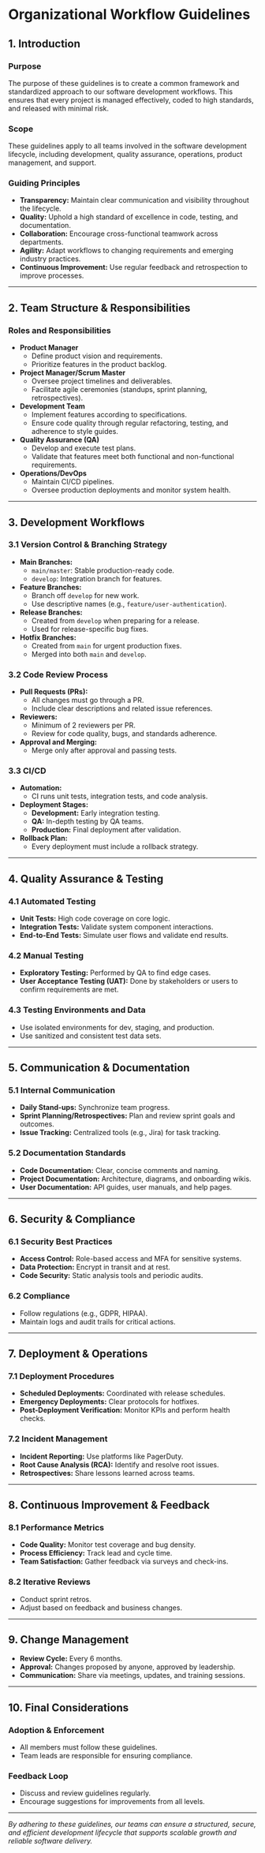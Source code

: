 # Organizational Workflow Guidelines

## 1. Introduction

### Purpose
The purpose of these guidelines is to create a common framework and standardized approach to our software development workflows. This ensures that every project is managed effectively, coded to high standards, and released with minimal risk.

### Scope
These guidelines apply to all teams involved in the software development lifecycle, including development, quality assurance, operations, product management, and support.

### Guiding Principles
- **Transparency:** Maintain clear communication and visibility throughout the lifecycle.
- **Quality:** Uphold a high standard of excellence in code, testing, and documentation.
- **Collaboration:** Encourage cross-functional teamwork across departments.
- **Agility:** Adapt workflows to changing requirements and emerging industry practices.
- **Continuous Improvement:** Use regular feedback and retrospection to improve processes.

---

## 2. Team Structure & Responsibilities

### Roles and Responsibilities

- **Product Manager**
  - Define product vision and requirements.
  - Prioritize features in the product backlog.
- **Project Manager/Scrum Master**
  - Oversee project timelines and deliverables.
  - Facilitate agile ceremonies (standups, sprint planning, retrospectives).
- **Development Team**
  - Implement features according to specifications.
  - Ensure code quality through regular refactoring, testing, and adherence to style guides.
- **Quality Assurance (QA)**
  - Develop and execute test plans.
  - Validate that features meet both functional and non-functional requirements.
- **Operations/DevOps**
  - Maintain CI/CD pipelines.
  - Oversee production deployments and monitor system health.

---

## 3. Development Workflows

### 3.1 Version Control & Branching Strategy

- **Main Branches:**
  - `main/master`: Stable production-ready code.
  - `develop`: Integration branch for features.
- **Feature Branches:**
  - Branch off `develop` for new work.
  - Use descriptive names (e.g., `feature/user-authentication`).
- **Release Branches:**
  - Created from `develop` when preparing for a release.
  - Used for release-specific bug fixes.
- **Hotfix Branches:**
  - Created from `main` for urgent production fixes.
  - Merged into both `main` and `develop`.

### 3.2 Code Review Process

- **Pull Requests (PRs):**
  - All changes must go through a PR.
  - Include clear descriptions and related issue references.
- **Reviewers:**
  - Minimum of 2 reviewers per PR.
  - Review for code quality, bugs, and standards adherence.
- **Approval and Merging:**
  - Merge only after approval and passing tests.

### 3.3 CI/CD

- **Automation:**
  - CI runs unit tests, integration tests, and code analysis.
- **Deployment Stages:**
  - **Development:** Early integration testing.
  - **QA:** In-depth testing by QA teams.
  - **Production:** Final deployment after validation.
- **Rollback Plan:**
  - Every deployment must include a rollback strategy.

---

## 4. Quality Assurance & Testing

### 4.1 Automated Testing

- **Unit Tests:** High code coverage on core logic.
- **Integration Tests:** Validate system component interactions.
- **End-to-End Tests:** Simulate user flows and validate end results.

### 4.2 Manual Testing

- **Exploratory Testing:** Performed by QA to find edge cases.
- **User Acceptance Testing (UAT):** Done by stakeholders or users to confirm requirements are met.

### 4.3 Testing Environments and Data

- Use isolated environments for dev, staging, and production.
- Use sanitized and consistent test data sets.

---

## 5. Communication & Documentation

### 5.1 Internal Communication

- **Daily Stand-ups:** Synchronize team progress.
- **Sprint Planning/Retrospectives:** Plan and review sprint goals and outcomes.
- **Issue Tracking:** Centralized tools (e.g., Jira) for task tracking.

### 5.2 Documentation Standards

- **Code Documentation:** Clear, concise comments and naming.
- **Project Documentation:** Architecture, diagrams, and onboarding wikis.
- **User Documentation:** API guides, user manuals, and help pages.

---

## 6. Security & Compliance

### 6.1 Security Best Practices

- **Access Control:** Role-based access and MFA for sensitive systems.
- **Data Protection:** Encrypt in transit and at rest.
- **Code Security:** Static analysis tools and periodic audits.

### 6.2 Compliance

- Follow regulations (e.g., GDPR, HIPAA).
- Maintain logs and audit trails for critical actions.

---

## 7. Deployment & Operations

### 7.1 Deployment Procedures

- **Scheduled Deployments:** Coordinated with release schedules.
- **Emergency Deployments:** Clear protocols for hotfixes.
- **Post-Deployment Verification:** Monitor KPIs and perform health checks.

### 7.2 Incident Management

- **Incident Reporting:** Use platforms like PagerDuty.
- **Root Cause Analysis (RCA):** Identify and resolve root issues.
- **Retrospectives:** Share lessons learned across teams.

---

## 8. Continuous Improvement & Feedback

### 8.1 Performance Metrics

- **Code Quality:** Monitor test coverage and bug density.
- **Process Efficiency:** Track lead and cycle time.
- **Team Satisfaction:** Gather feedback via surveys and check-ins.

### 8.2 Iterative Reviews

- Conduct sprint retros.
- Adjust based on feedback and business changes.

---

## 9. Change Management

- **Review Cycle:** Every 6 months.
- **Approval:** Changes proposed by anyone, approved by leadership.
- **Communication:** Share via meetings, updates, and training sessions.

---

## 10. Final Considerations

### Adoption & Enforcement

- All members must follow these guidelines.
- Team leads are responsible for ensuring compliance.

### Feedback Loop

- Discuss and review guidelines regularly.
- Encourage suggestions for improvements from all levels.

---

*By adhering to these guidelines, our teams can ensure a structured, secure, and efficient development lifecycle that supports scalable growth and reliable software delivery.*
